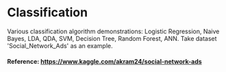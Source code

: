 # Classification
Various classification algorithm demonstrations: Logistic Regression, Naive Bayes, LDA, QDA, SVM, Decision Tree, Random Forest, ANN. Take dataset 'Social_Network_Ads' as an example. 
#### Reference: https://www.kaggle.com/akram24/social-network-ads
